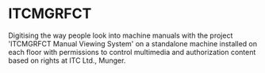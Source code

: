 # ITCMGRFCT

Digitising the way people look into machine manuals with the project 'ITCMGRFCT Manual Viewing System' on a standalone machine installed on each floor with permissions
to control multimedia and authorization content based on rights at ITC Ltd., Munger.
